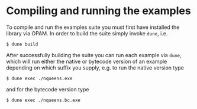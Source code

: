 # Compiling and running the examples

To compile and run the examples suite you must first have installed
the library via OPAM. In order to build the suite simply invoke
`dune`, i.e.

```shell
$ dune build
```

After successfully building the suite you can run each example via
`dune`, which will run either the native or bytecode version of an
example depending on which suffix you supply, e.g. to run the native version type

```shell
$ dune exec ./nqueens.exe
```

and for the bytecode version type

```shell
$ dune exec ./nqueens.bc.exe
```

